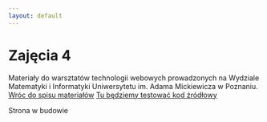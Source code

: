 ```yaml
---
layout: default
---
```

<div class="inner">
	<h1 id="main1">Zajęcia 4</h1>
    <div id="main2" class="h2">Materiały do&nbsp;warsztatów technologii webowych prowadzonych na Wydziale Matematyki i Informatyki Uniwersytetu im. Adama Mickiewicza w Poznaniu.</div>
	<a href="../../index.html" class="button-v button-module">Wróc do&nbsp;spisu materiałów</a>
	<a href="https://jsfiddle.net/" target="blank" class="button-v button-module">Tu będziemy testować kod&nbsp;źródłowy</a>
	<div style="clear: both;"></div>
</div>

Strona w budowie